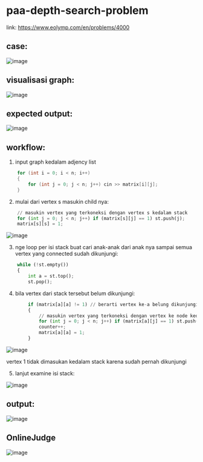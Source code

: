 # paa-depth-search-problem
link: https://www.eolymp.com/en/problems/4000

## case:
![image](https://user-images.githubusercontent.com/74979139/170638511-e135b2c9-ad47-46a6-a444-4eb62c36fb0e.png)

## visualisasi graph:
![image](https://user-images.githubusercontent.com/74979139/170638574-cff9b0b0-5e7e-46dd-9cd3-4e87479b2e99.png)

## expected output:
![image](https://user-images.githubusercontent.com/74979139/170638612-3867e2c7-cde2-4e4e-8b53-18fee4e285c9.png)

## workflow:
1. input graph kedalam adjency list
```cpp
	for (int i = 0; i < n; i++)
	{
		for (int j = 0; j < n; j++) cin >> matrix[i][j];
	}
```

2. mulai dari vertex s masukin child nya:
```py
    // masukin vertex yang terkoneksi dengan vertex s kedalam stack
	for (int j = 0; j < n; j++) if (matrix[s][j] == 1) st.push(j);
	matrix[s][s] = 1;
```
![image](https://user-images.githubusercontent.com/74979139/170640203-588dc0ce-e39f-417e-bb8f-0640c02c5c99.png)

3. nge loop per isi stack buat cari anak-anak dari anak nya sampai semua vertex yang connected sudah dikunjungi:
```py
	while (!st.empty())
	{
		int a = st.top();
        st.pop();
```

4. bila vertex dari stack tersebut belum dikunjungi:
```py
		if (matrix[a][a] != 1) // berarti vertex ke-a belung dikunjungi
		{
            // masukin vertex yang terkoneksi dengan vertex ke node kedalam stack
			for (int j = 0; j < n; j++) if (matrix[a][j] == 1) st.push(j);
			counter++;
			matrix[a][a] = 1;
		}
```
![image](https://user-images.githubusercontent.com/74979139/170640368-4c0a76c4-cafd-4f8d-bec7-5ad39a2e1d98.png)

vertex 1 tidak dimasukan kedalam stack karena sudah pernah dikunjungi

5. lanjut examine isi stack:

![image](https://user-images.githubusercontent.com/74979139/170640608-a5fbeb8f-82c3-4fb1-8742-83f724fc6867.png)


## output:
![image](https://user-images.githubusercontent.com/74979139/170643357-ec7416b0-a58f-4964-a75a-f7e9cccc590a.png)

## OnlineJudge
![image](https://user-images.githubusercontent.com/74979139/170643417-d6afcadd-f6af-4023-aa8d-ac2d316ef720.png)
